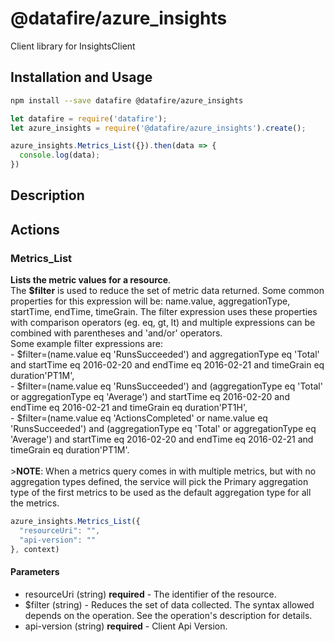 # @datafire/azure_insights

Client library for InsightsClient

## Installation and Usage
```bash
npm install --save datafire @datafire/azure_insights
```

```js
let datafire = require('datafire');
let azure_insights = require('@datafire/azure_insights').create();

azure_insights.Metrics_List({}).then(data => {
  console.log(data);
})
```

## Description


## Actions
### Metrics_List
**Lists the metric values for a resource**.<br>The **$filter** is used to reduce the set of metric data returned. Some common properties for this expression will be: name.value, aggregationType, startTime, endTime, timeGrain. The filter expression uses these properties with comparison operators (eg. eq, gt, lt) and multiple expressions can be combined with parentheses and 'and/or' operators.<br>Some example filter expressions are:<br>- $filter=(name.value eq 'RunsSucceeded') and aggregationType eq 'Total' and startTime eq 2016-02-20 and endTime eq 2016-02-21 and timeGrain eq duration'PT1M',<br>- $filter=(name.value eq 'RunsSucceeded') and (aggregationType eq 'Total' or aggregationType eq 'Average') and startTime eq 2016-02-20 and endTime eq 2016-02-21 and timeGrain eq duration'PT1H',<br>- $filter=(name.value eq 'ActionsCompleted' or name.value eq 'RunsSucceeded') and (aggregationType eq 'Total' or aggregationType eq 'Average') and startTime eq 2016-02-20 and endTime eq 2016-02-21 and timeGrain eq duration'PT1M'.<br><br> >**NOTE**: When a metrics query comes in with multiple metrics, but with no aggregation types defined, the service will pick the Primary aggregation type of the first metrics to be used as the default aggregation type for all the metrics.


```js
azure_insights.Metrics_List({
  "resourceUri": "",
  "api-version": ""
}, context)
```

#### Parameters
* resourceUri (string) **required** - The identifier of the resource.
* $filter (string) - Reduces the set of data collected. The syntax allowed depends on the operation. See the operation's description for details.
* api-version (string) **required** - Client Api Version.

